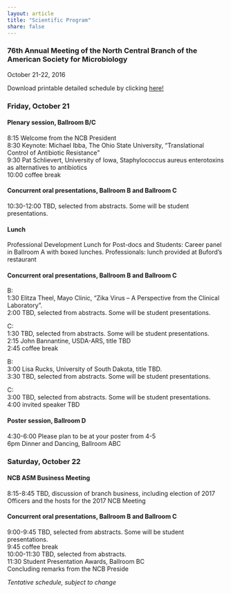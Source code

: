 ```yaml
---
layout: article
title: "Scientific Program"
share: false
---
```


### 76th Annual Meeting of the North Central Branch of the American Society for Microbiology  
October 21-22, 2016  

Download printable detailed schedule by clicking [here!](https://github.com/ASM-NCB/asm-ncb.github.io/raw/master/program/tentative_schedule.pdf)

### Friday, October 21

#### Plenary session, Ballroom B/C  
8:15 Welcome from the NCB President  
8:30 Keynote:  Michael Ibba, The Ohio State University, “Translational Control of Antibiotic Resistance”  
9:30 Pat Schlievert, University of Iowa, Staphylococcus aureus enterotoxins as alternatives to antibiotics  
10:00 coffee break  

#### Concurrent oral presentations, Ballroom B and Ballroom C  
10:30-12:00  TBD, selected from abstracts.  Some will be student presentations.  

#### Lunch  
  Professional Development Lunch for Post-docs and Students: Career panel in Ballroom A with boxed lunches. 
  Professionals:  lunch provided at Buford’s restaurant

#### Concurrent oral presentations, Ballroom B and Ballroom C
B:   
1:30 Elitza Theel, Mayo Clinic, “Zika Virus – A Perspective from the Clinical Laboratory”.  
2:00 TBD, selected from abstracts.  Some will be student presentations.  

C:  
1:30 TBD, selected from abstracts.  Some will be student presentations.    
2:15 John Bannantine, USDA-ARS, title TBD  
2:45 coffee break  

B:  
3:00 Lisa Rucks, University of South Dakota, title TBD.   
3:30 TBD, selected from abstracts.  Some will be student presentations.  

C:  
3:00      TBD, selected from abstracts.  Some will be student presentations.  
4:00 invited speaker TBD    

#### Poster session, Ballroom D
4:30-6:00  Please plan to be at your poster from 4-5  
6pm Dinner and Dancing, Ballroom ABC  

### Saturday, October 22

#### NCB ASM Business Meeting
8:15-8:45 TBD, discussion of branch business, including election of 2017 Officers and the hosts for the 2017 NCB Meeting  

#### Concurrent oral presentations, Ballroom B and Ballroom C
9:00-9:45  TBD, selected from abstracts.  Some will be student presentations.  
9:45 coffee break  
10:00-11:30 TBD, selected from abstracts.   
11:30 Student Presentation Awards, Ballroom BC  
Concluding remarks from the NCB Preside  

*Tentative schedule, subject to change*





